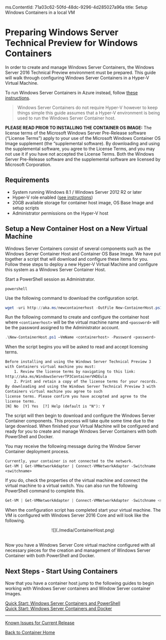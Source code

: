 ms.ContentId: 71a03c62-50fd-48dc-9296-4d285027a96a
title: Setup Windows Containers in a local VM

# Preparing Windows Server Technical Preview for Windows Containers

In order to create and manage Windows Server Containers, the Windows Server 2016 Technical Preview environment must be prepared. This guide will walk through configuring Windows Server Containers in a Hyper-V Virtual Machine.

To run Windows Server Containers in Azure instead, follow [these instructions](./azure_setup.md).

> Windows Server Containers do not require Hyper-V however to keep things simple this guide assumes that a Hyper-V environment is being used to run the Windows Server Container host.

  **PLEASE READ PRIOR TO INSTALLING THE CONTAINER OS IMAGE:**  The license terms of the Microsoft Windows Server Pre-Release software (“License Terms”) apply to your use of the Microsoft Windows Container OS Image supplement (the “supplemental software).  By downloading and using the supplemental software, you agree to the License Terms, and you may not use it if you have not accepted the License Terms. Both the Windows Server Pre-Release software and the supplemental software are licensed by Microsoft Corporation.
 
 ## Requirements

* System running Windows 8.1 / Windows Server 2012 R2 or later
* Hyper-V role enabled ([see instructions](https://msdn.microsoft.com/virtualization/hyperv_on_windows/quick_start/walkthrough_install#UsingPowerShell))
* 20GB available storage for container host image, OS Base Image and setup scripts
* Administrator permissions on the Hyper-V host

## Setup a New Container Host on a New Virtual Machine
Windows Server Containers consist of several components such as the Windows Server Container Host and Container OS Base Image. We have put together a script that will download and configure these items for you. Follow these steps to deploy a new Hyper-V Virtual Machine and configure this system as a Windows Server Container Host.

Start a PowerShell session as Administrator.

```
powershell
```

Use the following command to download the configuration script.
 
``` PowerShell
wget -uri http://aka.ms/newcontainerhost -OutFile New-ContainerHost.ps1
```
   
Run the following command to create and configure the container host where `<contianerhost>` will be the virtual machine name and `<password>` will be the password assigned to the Administrator account.

``` powershell
.\New-ContainerHost.ps1 –VmName <containerhost> -Password <password>
```
  
When the script begins you will be asked to read and accept licensing terms.

```
Before installing and using the Windows Server Technical Preview 3 with Containers virtual machine you must:
    1. Review the license terms by navigating to this link: http://aka.ms/WindowsServerTP3ContainerVHDEula
    2. Print and retain a copy of the license terms for your records.
By downloading and using the Windows Server Technical Preview 3 with Containers virtual machine you agree to such
license terms. Please confirm you have accepted and agree to the license terms.
[N] No  [Y] Yes  [?] Help (default is "N"): Y
```

The script will then begin to download and configure the Windows Server Container components. This process will take quite some time due to the large download. When finished your Virtual Machine will be configured and ready for you to create and manage Windows Server Containers with both PowerShell and Docker.  

You may receive the following message during the Window Server Container deployment process. 
  ```
  Currently, your container is not connected to the network.
  Get-VM | Get-VMNetworkAdapter | Connect-VMNetworkAdapter -Switchname <switchname>
  ```  
If you do, check the properties of the virtual machine and connect the virtual machine to a virtual switch. You can also run the following PowerShell command to complete this.

``` powershell 
Get-VM | Get-VMNetworkAdapter | Connect-VMNetworkAdapter -Switchname <switchname>
```

When the configuration script has completed start your virtual machine. The VM is configured with Windows Server 2016 Core and will look like the following.
  
<center>![](./media/ContainerHost.png)</center>  <br />
  
Now you have a Windows Server Core virtual machine configured with all necessary pieces for the creation and management of Windows Server Container with both PowerShell and Docker.

## Next Steps - Start Using Containers

Now that you have a container host jump to the following guides to begin working with Windows Server containers and Window Server container Images. 

[Quick Start: Windows Server Containers and PowerShell](./manage_powershell.md)  
[Quick Start: Windows Server Containers and Docker](./manage_docker.md) 

-------------------
[Known Issues for Current Release](../about/work_in_progress.md)

[Back to Container Home](../containers_welcome.md)